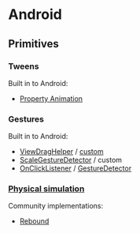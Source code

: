 # Android

## Primitives

### Tweens

Built in to Android:

- [Property Animation](http://developer.android.com/guide/topics/graphics/prop-animation.html)

### Gestures

Built in to Android:

- [ViewDragHelper](https://developer.android.com/reference/android/support/v4/widget/ViewDragHelper.html) / [custom](http://developer.android.com/training/gestures/scale.html#drag)
- [ScaleGestureDetector](http://developer.android.com/training/gestures/scale.html#scale) / custom
- [OnClickListener](http://developer.android.com/reference/android/view/View.OnClickListener.html) / [GestureDetector](http://developer.android.com/training/gestures/detector.html#detect)

### [Physical simulation](https://material-motion.gitbooks.io/material-motion-starmap/content/concepts/primitives.html#physical-simulation)

Community implementations:

- [Rebound](https://github.com/facebook/rebound)
